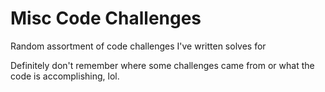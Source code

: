 # Misc Code Challenges

Random assortment of code challenges I've written solves for

Definitely don't remember where some challenges came from or what the code is accomplishing, lol.
